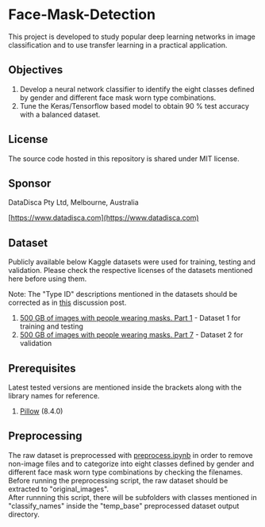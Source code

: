 # Face-Mask-Detection

This project is developed to study popular deep learning networks in image classification and to use transfer learning in a practical application.  

## Objectives

1. Develop a neural network classifier to identify the eight classes defined by gender and different face mask worn type combinations.
1. Tune the Keras/Tensorflow based model to obtain 90 % test accuracy with a balanced dataset.

## License

The source code hosted in this repository is shared under MIT license.

## Sponsor

DataDisca Pty Ltd, Melbourne, Australia

[https://www.datadisca.com](https://www.datadisca.com)

## Dataset

Publicly available below Kaggle datasets were used for training, testing and validation. Please check the respective licenses of the datasets mentioned here before using them.

Note: The "Type ID" descriptions mentioned in the datasets should be corrected as in [this](https://www.kaggle.com/tapakah68/medical-masks-part1/discussion/254996) discussion post.

1. [500 GB of images with people wearing masks. Part 1](https://www.kaggle.com/tapakah68/medical-masks-part1/) - Dataset 1 for training and testing
2. [500 GB of images with people wearing masks. Part 7](https://www.kaggle.com/tapakah68/medical-masks-part7) - Dataset 2 for validation

## Prerequisites

Latest tested versions are mentioned inside the brackets along with the library names for reference.

1. [Pillow](https://pypi.org/project/Pillow/) (8.4.0)

## Preprocessing

The raw dataset is preprocessed with [preprocess.ipynb](Preprocess/preprocess.ipynb) in order to remove non-image files and to categorize into eight classes defined by gender and different face mask worn type combinations by checking the filenames.      
Before running the preprocessing script, the raw dataset should be extracted to "original_images".    
After runnning this script, there will be subfolders with classes mentioned in "classify_names" inside the "temp_base" preprocessed dataset output directory.



